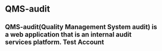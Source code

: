 # QMS-audit
QMS-audit(Quality Management System audit) is a web application that is an internal audit services platform.
Test Account
----------
